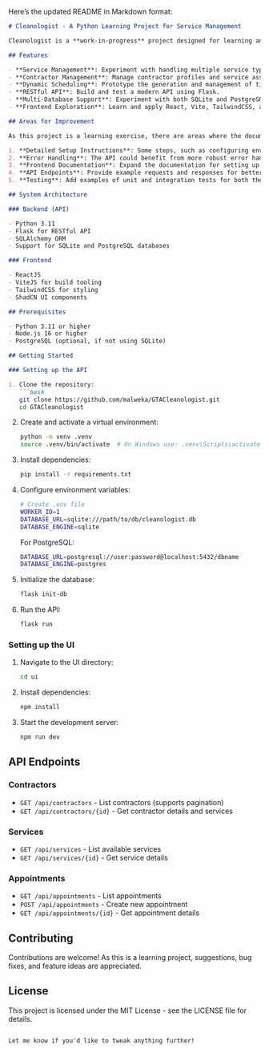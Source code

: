 Here’s the updated README in Markdown format:

```markdown
# Cleanologist - A Python Learning Project for Service Management

Cleanologist is a **work-in-progress** project designed for learning and experimenting with Python. It serves as a platform to explore concepts like API design, contractor scheduling, and database integration in a practical context. While the project provides functionality for managing contractors, scheduling appointments, and handling bookings, it is primarily intended as a learning exercise and not yet a comprehensive service management solution.

## Features

- **Service Management**: Experiment with handling multiple service types such as home cleaning, deep cleaning, and home improvements.
- **Contractor Management**: Manage contractor profiles and service assignments as part of the exploration.
- **Dynamic Scheduling**: Prototype the generation and management of time slots based on contractor availability.
- **RESTful API**: Build and test a modern API using Flask.
- **Multi-Database Support**: Experiment with both SQLite and PostgreSQL databases.
- **Frontend Exploration**: Learn and apply React, Vite, TailwindCSS, and ShadCN components for UI design.

## Areas for Improvement

As this project is a learning exercise, there are areas where the documentation and functionality could be improved:

1. **Detailed Setup Instructions**: Some steps, such as configuring environment variables and database initialization, need clearer explanations for beginners.
2. **Error Handling**: The API could benefit from more robust error handling and validation examples.
3. **Frontend Documentation**: Expand the documentation for setting up and customizing the frontend application.
4. **API Endpoints**: Provide example requests and responses for better clarity on how the API works.
5. **Testing**: Add examples of unit and integration tests for both the backend and frontend.

## System Architecture

### Backend (API)

- Python 3.11
- Flask for RESTful API
- SQLAlchemy ORM
- Support for SQLite and PostgreSQL databases

### Frontend

- ReactJS
- ViteJS for build tooling
- TailwindCSS for styling
- ShadCN UI components

## Prerequisites

- Python 3.11 or higher
- Node.js 16 or higher
- PostgreSQL (optional, if not using SQLite)

## Getting Started

### Setting up the API

1. Clone the repository:
   ```bash
   git clone https://github.com/malweka/GTACleanologist.git
   cd GTACleanologist
   ```

2. Create and activate a virtual environment:
   ```bash
   python -m venv .venv
   source .venv/bin/activate  # On Windows use: .venv\Scripts\activate
   ```

3. Install dependencies:
   ```bash
   pip install -r requirements.txt
   ```

4. Configure environment variables:
   ```bash
   # Create .env file
   WORKER_ID=1
   DATABASE_URL=sqlite:///path/to/db/cleanologist.db
   DATABASE_ENGINE=sqlite
   ```

   For PostgreSQL:
   ```bash
   DATABASE_URL=postgresql://user:password@localhost:5432/dbname
   DATABASE_ENGINE=postgres
   ```

5. Initialize the database:
   ```bash
   flask init-db
   ```

6. Run the API:
   ```bash
   flask run
   ```

### Setting up the UI

1. Navigate to the UI directory:
   ```bash
   cd ui
   ```

2. Install dependencies:
   ```bash
   npm install
   ```

3. Start the development server:
   ```bash
   npm run dev
   ```

## API Endpoints

### Contractors

- `GET /api/contractors` - List contractors (supports pagination)
- `GET /api/contractors/{id}` - Get contractor details and services

### Services

- `GET /api/services` - List available services
- `GET /api/services/{id}` - Get service details

### Appointments

- `GET /api/appointments` - List appointments
- `POST /api/appointments` - Create new appointment
- `GET /api/appointments/{id}` - Get appointment details

## Contributing

Contributions are welcome! As this is a learning project, suggestions, bug fixes, and feature ideas are appreciated.

## License

This project is licensed under the MIT License - see the LICENSE file for details.
```

Let me know if you'd like to tweak anything further!